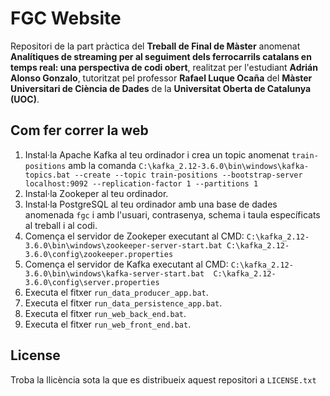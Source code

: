 # FGC Website

Repositori de la part pràctica del **Treball de Final de Màster** anomenat **Analítiques de streaming per al seguiment dels
ferrocarrils catalans en temps real: una perspectiva de
codi obert**, realitzat per l'estudiant **Adrián Alonso Gonzalo**, tutoritzat pel professor **Rafael Luque Ocaña** del **Màster Universitari de Ciència de Dades** de la **Universitat Oberta de Catalunya (UOC)**.

## Com fer correr la web

1. Instal·la Apache Kafka al teu ordinador i crea un topic anomenat `train-positions` amb la comanda `C:\kafka_2.12-3.6.0\bin\windows\kafka-topics.bat --create --topic train-positions --bootstrap-server localhost:9092 --replication-factor 1 --partitions 1` 
2. Instal·la Zookeper al teu ordinador.
3. Instal·la PostgreSQL al teu ordinador amb una base de dades anomenada `fgc` i amb l'usuari, contrasenya, schema i taula específicats al treball i al codi.
4. Comença el servidor de Zookeper executant al CMD: `C:\kafka_2.12-3.6.0\bin\windows\zookeeper-server-start.bat C:\kafka_2.12-3.6.0\config\zookeeper.properties`
5. Comença el servidor de Kafka executant al CMD:
`C:\kafka_2.12-3.6.0\bin\windows\kafka-server-start.bat  C:\kafka_2.12-3.6.0\config\server.properties`
6. Executa el fitxer `run_data_producer_app.bat`.
7. Executa el fitxer `run_data_persistence_app.bat`.
8. Executa el fitxer `run_web_back_end.bat`.
8. Executa el fitxer `run_web_front_end.bat`.

## License

Troba la llicència sota la que es distribueix aquest repositori a `LICENSE.txt`